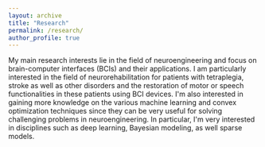 ```yaml
---
layout: archive
title: "Research"
permalink: /research/
author_profile: true
---
```


My main research interests lie in the field of neuroengineering and focus on brain-computer interfaces (BCIs) and their applications. I am particularly interested in the field of neurorehabilitation for patients with tetraplegia, stroke as well as other disorders and the restoration of motor or speech functionalities in these patients using BCI devices.
​
I'm also interested in gaining more knowledge on the various machine learning and convex optimization techniques since they can be very useful for solving challenging problems in neuroengineering. In particular, I'm very interested in disciplines such as deep learning, Bayesian modeling, as well sparse models.